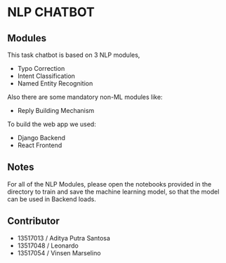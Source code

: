 # NLP CHATBOT

## Modules
This task chatbot is based on 3 NLP modules,
- Typo Correction
- Intent Classification
- Named Entity Recognition

Also there are some mandatory non-ML modules like:
- Reply Building Mechanism

To build the web app we used:
- Django Backend
- React Frontend

## Notes
For all of the NLP Modules, please open the notebooks provided in the directory to train and save the machine learning model, so that the model can be used in Backend loads.

## Contributor
- 13517013 / Aditya Putra Santosa
- 13517048 / Leonardo
- 13517054 / Vinsen Marselino
